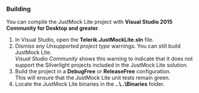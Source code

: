 ### Building

You can compile the JustMock Lite project with **Visual Studio 2015 Community for Desktop and greater**. 

1. In Visual Studio, open the **Telerik.JustMockLite.sln** file.
2. Dismiss any *Unsupported project type* warnings. You can still build JustMock Lite.<br/>*Visual Studio Community* shows this warning to indicate that it does not support the Silverlight projects included in the JustMock Lite solution.
3. Build the project in a **DebugFree** or **ReleaseFree** configuration.<br/>This will ensure that the JustMock Lite unit tests remain green.
4. Locate the JustMock Lite binaries in the **..\\..\\Binaries** folder.
